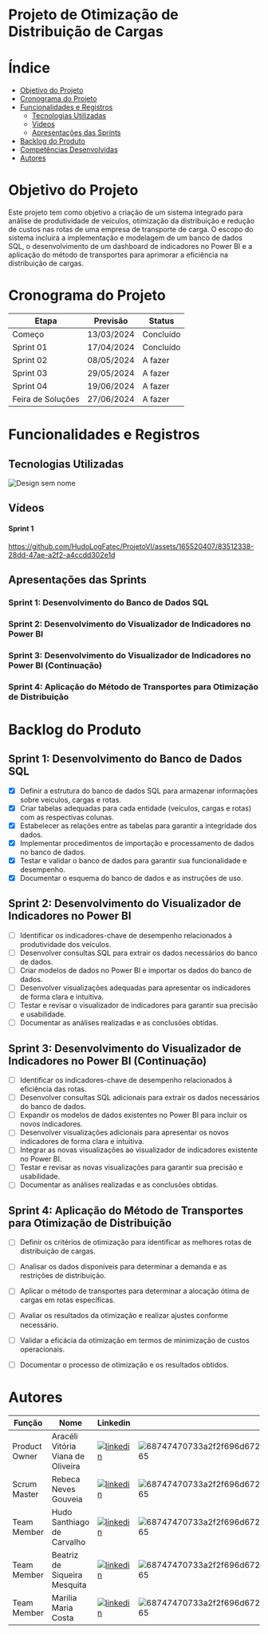 # Projeto de Otimização de Distribuição de Cargas

# Índice

- [Objetivo do Projeto](#objetivo-do-projeto)
- [Cronograma do Projeto](#Cronograma-do-Projeto)
- [Funcionalidades e Registros](#funcionalidades-e-registros)
  - [Tecnologias Utilizadas](#Tecnologias-Utilizadas)
  - [Vídeos](#vídeos)
  - [Apresentações das Sprints](#apresentações-das-sprints)
- [Backlog do Produto](#backlog-do-produto)
- [Competências Desenvolvidas](#competências-desenvolvidas)
- [Autores](#Autores)


# Objetivo do Projeto
Este projeto tem como objetivo a criação de um sistema integrado para análise de produtividade de veículos, otimização da distribuição e redução de custos nas rotas de uma empresa de transporte de carga. O escopo do sistema incluirá a implementação e modelagem de um banco de dados SQL, o desenvolvimento de um dashboard de indicadores no Power BI e a aplicação do método de transportes para aprimorar a eficiência na distribuição de cargas.

  # Cronograma do Projeto

| Etapa            | Previsão      | Status       |
|------------------|---------------|--------------|
| Começo           | 13/03/2024    | Concluído    |
| Sprint 01        | 17/04/2024    | Concluído    |
| Sprint 02        | 08/05/2024    | A fazer      |
| Sprint 03        | 29/05/2024    | A fazer      |
| Sprint 04        | 19/06/2024    | A fazer      |
| Feira de Soluções| 27/06/2024    | A fazer      |


# Funcionalidades e Registros

## Tecnologias Utilizadas
![Design sem nome](https://github.com/HudoLogFatec/ProjetoVI/assets/165520407/de95282c-fda7-47d4-a0e1-a3258efa0753)




 ## Vídeos
 #### Sprint 1

https://github.com/HudoLogFatec/ProjetoVI/assets/165520407/83512338-28dd-47ae-a2f2-a4ccdd302e1d



 ## Apresentações das Sprints
  ### Sprint 1: Desenvolvimento do Banco de Dados SQL
  ### Sprint 2: Desenvolvimento do Visualizador de Indicadores no Power BI
  ### Sprint 3: Desenvolvimento do Visualizador de Indicadores no Power BI (Continuação)
  ### Sprint 4: Aplicação do Método de Transportes para Otimização de Distribuição


 # Backlog do Produto

## Sprint 1: Desenvolvimento do Banco de Dados SQL
- [x] Definir a estrutura do banco de dados SQL para armazenar informações sobre veículos, cargas e rotas.
- [x] Criar tabelas adequadas para cada entidade (veículos, cargas e rotas) com as respectivas colunas.
- [x] Estabelecer as relações entre as tabelas para garantir a integridade dos dados.
- [x] Implementar procedimentos de importação e processamento de dados no banco de dados.
- [x] Testar e validar o banco de dados para garantir sua funcionalidade e desempenho.
- [x] Documentar o esquema do banco de dados e as instruções de uso.

## Sprint 2: Desenvolvimento do Visualizador de Indicadores no Power BI
- [ ] Identificar os indicadores-chave de desempenho relacionados à produtividade dos veículos.
- [ ] Desenvolver consultas SQL para extrair os dados necessários do banco de dados.
- [ ] Criar modelos de dados no Power BI e importar os dados do banco de dados.
- [ ] Desenvolver visualizações adequadas para apresentar os indicadores de forma clara e intuitiva.
- [ ] Testar e revisar o visualizador de indicadores para garantir sua precisão e usabilidade.
- [ ] Documentar as análises realizadas e as conclusões obtidas.

## Sprint 3: Desenvolvimento do Visualizador de Indicadores no Power BI (Continuação)
- [ ] Identificar os indicadores-chave de desempenho relacionados à eficiência das rotas.
- [ ] Desenvolver consultas SQL adicionais para extrair os dados necessários do banco de dados.
- [ ] Expandir os modelos de dados existentes no Power BI para incluir os novos indicadores.
- [ ] Desenvolver visualizações adicionais para apresentar os novos indicadores de forma clara e intuitiva.
- [ ] Integrar as novas visualizações ao visualizador de indicadores existente no Power BI.
- [ ] Testar e revisar as novas visualizações para garantir sua precisão e usabilidade.
- [ ] Documentar as análises realizadas e as conclusões obtidas.

## Sprint 4: Aplicação do Método de Transportes para Otimização de Distribuição
- [ ] Definir os critérios de otimização para identificar as melhores rotas de distribuição de cargas.
- [ ] Analisar os dados disponíveis para determinar a demanda e as restrições de distribuição.
- [ ] Aplicar o método de transportes para determinar a alocação ótima de cargas em rotas específicas.
- [ ] Avaliar os resultados da otimização e realizar ajustes conforme necessário.
- [ ] Validar a eficácia da otimização em termos de minimização de custos operacionais.
- [ ] Documentar o processo de otimização e os resultados obtidos.


# Autores

| Função                    |Nome                                  | Linkedin                                                                       | GitHub       |
|---------------------------|--------------------------------------|-----------------------------------------------------------------|--------------|
|Product Owner              | Aracéli Vitória Viana de Oliveira    | [![linkedin](https://github.com/HudoLogFatec/ProjetoVI/assets/165520407/1989cf25-a838-4230-8797-2a14ede04df5)](linkedin.com/in/arac%C3%A9li-oliveira-1b1b12211)     | ![68747470733a2f2f696d672e736869656c64732e696f2f62616467652f4769744875622d3131313231373f7374796c653d666c61742d737175617265266c6f676f3d676974687562266c6f676f436f6c6f723d7768697465](https://github.com/HudoLogFatec/ProjetoVI/assets/165520407/734f5ca7-197d-4d30-9cf3-a294194ee060)|
|Scrum Master               | Rebeca Neves Gouveia                 | [![linkedin](https://github.com/HudoLogFatec/ProjetoVI/assets/165520407/9d148621-2bf7-4a25-9a73-9b0f7d13e9e0)](linkedin.com/in/rebecaneves-logistica?trk=contact-)  | ![68747470733a2f2f696d672e736869656c64732e696f2f62616467652f4769744875622d3131313231373f7374796c653d666c61742d737175617265266c6f676f3d676974687562266c6f676f436f6c6f723d7768697465](https://github.com/HudoLogFatec/ProjetoVI/assets/165520407/23c0cca9-e630-4615-a475-d24030114116)|
|Team Member                | Hudo Santhiago de Carvalho           | [![linkedin](https://github.com/HudoLogFatec/ProjetoVI/assets/165520407/5ae72aa1-5a71-400e-b573-dcea036aa1de)](linkedin.com/in/hudocarvalho)                        | ![68747470733a2f2f696d672e736869656c64732e696f2f62616467652f4769744875622d3131313231373f7374796c653d666c61742d737175617265266c6f676f3d676974687562266c6f676f436f6c6f723d7768697465](https://github.com/HudoLogFatec/ProjetoVI/assets/165520407/bdc27e54-0076-43f0-93d3-67480f407134)|
|Team Member                | Beatriz de Siqueira Mesquita         | [![linkedin](https://github.com/HudoLogFatec/ProjetoVI/assets/165520407/0ec3fed2-d6eb-4985-a308-abdb01513b76)](linkedin.com/in/beatriz-mesquita-899689241)          | ![68747470733a2f2f696d672e736869656c64732e696f2f62616467652f4769744875622d3131313231373f7374796c653d666c61742d737175617265266c6f676f3d676974687562266c6f676f436f6c6f723d7768697465](https://github.com/HudoLogFatec/ProjetoVI/assets/165520407/c9a68e8e-e15a-45eb-b55d-0a2ed7d121af)|
|Team Member                | Marilia Maria Costa                  | [![linkedin](https://github.com/HudoLogFatec/ProjetoVI/assets/165520407/06bb2577-a56c-4241-9235-d6c0d0a92a68)](linkedin.com/in/marilia-costa-b02191204)             | ![68747470733a2f2f696d672e736869656c64732e696f2f62616467652f4769744875622d3131313231373f7374796c653d666c61742d737175617265266c6f676f3d676974687562266c6f676f436f6c6f723d7768697465](https://github.com/HudoLogFatec/ProjetoVI/assets/165520407/b8e455bc-12cf-4192-ae51-ad79c4a77812) |
